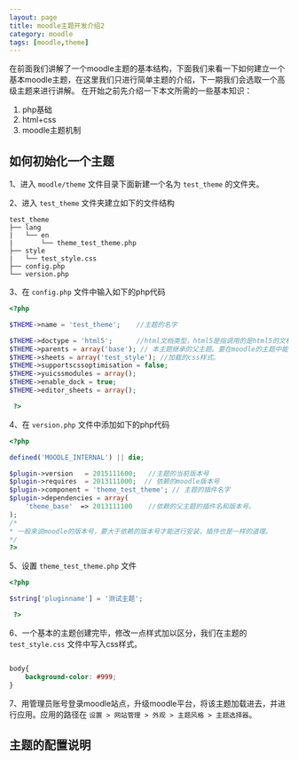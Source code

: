 ```yaml
---
layout: page
title: moodle主题开发介绍2
category: moodle
tags: [moodle,theme]
---
```

在前面我们讲解了一个moodle主题的基本结构，下面我们来看一下如何建立一个基本moodle主题，在这里我们只进行简单主题的介绍，下一期我们会选取一个高级主题来进行讲解。
在开始之前先介绍一下本文所需的一些基本知识：
1. php基础
2. html+css
3. moodle主题机制

## 如何初始化一个主题

1、进入 `` moodle/theme `` 文件目录下面新建一个名为 `` test_theme `` 的文件夹。

2、进入 `` test_theme ``  文件夹建立如下的文件结构

```
test_theme               
├── lang                     
|   └── en
|       └── theme_test_theme.php
├── style
|   └── test_style.css
├── config.php  
└── version.php

```
3、在 `` config.php `` 文件中输入如下的php代码
``` php
<?php

$THEME->name = 'test_theme';    //主题的名字

$THEME->doctype = 'html5';      //html文档类型，html5是指调用的是html5的文档类型。
$THEME->parents = array('base'); // 本主题继承的父主题。要在moodle的主题中能找到。
$THEME->sheets = array('test_style'); //加载的css样式。
$THEME->supportscssoptimisation = false;
$THEME->yuicssmodules = array();
$THEME->enable_dock = true;
$THEME->editor_sheets = array();

 ?>
```
4、在 `` version.php `` 文件中添加如下的php代码

``` php
<?php

defined('MOODLE_INTERNAL') || die;

$plugin->version   = 2015111600;   //主题的当前版本号
$plugin->requires  = 2013111000;  // 依赖的moodle版本号
$plugin->component = 'theme_test_theme'; // 主题的插件名字
$plugin->dependencies = array(
    'theme_base'  => 2013111100    //依赖的父主题的插件名和版本号。
);
/*
* 一般来说moodle的版本号，要大于依赖的版本号才能进行安装，插件也是一样的道理。
*/
?>
```
5、设置 `` theme_test_theme.php ``  文件
``` php
<?php

$string['pluginname'] = '测试主题';

 ?>
```
6、一个基本的主题创建完毕，修改一点样式加以区分，我们在主题的 `` test_style.css `` 文件中写入css样式。
``` css

body{
	background-color: #999;
}

```
7、用管理员账号登录moodle站点，升级moodle平台，将该主题加载进去，并进行应用。应用的路径在 `` 设置 > 网站管理 > 外观 > 主题风格 > 主题选择器 ``。

## 主题的配置说明
